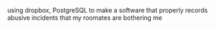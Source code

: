 using dropbox, PostgreSQL to make a software  that properly records abusive incidents that my roomates are bothering me